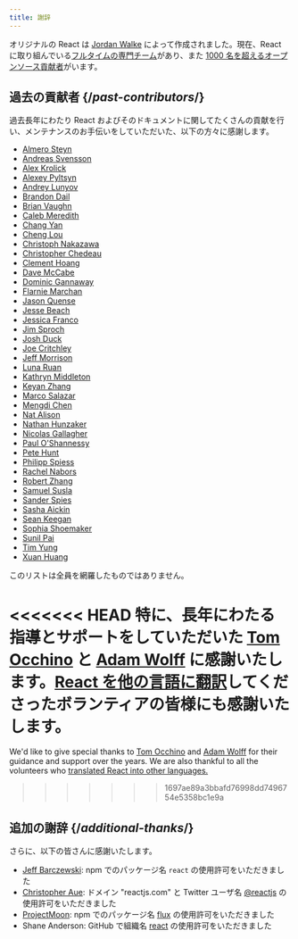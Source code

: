 ```yaml
---
title: 謝辞
---
```


<Intro>

オリジナルの React は [Jordan Walke](https://github.com/jordwalke) によって作成されました。現在、React に取り組んでいる[フルタイムの専門チーム](/community/team)があり、また [1000 名を超えるオープンソース貢献者](https://github.com/facebook/react/blob/main/AUTHORS)がいます。

</Intro>

## 過去の貢献者 {/*past-contributors*/}

過去長年にわたり React およびそのドキュメントに関してたくさんの貢献を行い、メンテナンスのお手伝いをしていただいた、以下の方々に感謝します。

* [Almero Steyn](https://github.com/AlmeroSteyn)
* [Andreas Svensson](https://github.com/syranide)
* [Alex Krolick](https://github.com/alexkrolick)
* [Alexey Pyltsyn](https://github.com/lex111)
* [Andrey Lunyov](https://github.com/alunyov)
* [Brandon Dail](https://github.com/aweary)
* [Brian Vaughn](https://github.com/bvaughn)
* [Caleb Meredith](https://github.com/calebmer)
* [Chang Yan](https://github.com/cyan33)
* [Cheng Lou](https://github.com/chenglou)
* [Christoph Nakazawa](https://github.com/cpojer)
* [Christopher Chedeau](https://github.com/vjeux)
* [Clement Hoang](https://github.com/clemmy)
* [Dave McCabe](https://github.com/davidmccabe)
* [Dominic Gannaway](https://github.com/trueadm)
* [Flarnie Marchan](https://github.com/flarnie)
* [Jason Quense](https://github.com/jquense)
* [Jesse Beach](https://github.com/jessebeach)
* [Jessica Franco](https://github.com/Jessidhia)
* [Jim Sproch](https://github.com/jimfb)
* [Josh Duck](https://github.com/joshduck)
* [Joe Critchley](https://github.com/joecritch)
* [Jeff Morrison](https://github.com/jeffmo)
* [Luna Ruan](https://github.com/lunaruan)
* [Kathryn Middleton](https://github.com/kmiddleton14)
* [Keyan Zhang](https://github.com/keyz)
* [Marco Salazar](https://github.com/salazarm)
* [Mengdi Chen](https://github.com/mondaychen)
* [Nat Alison](https://github.com/tesseralis)
* [Nathan Hunzaker](https://github.com/nhunzaker)
* [Nicolas Gallagher](https://github.com/necolas)
* [Paul O'Shannessy](https://github.com/zpao)
* [Pete Hunt](https://github.com/petehunt)
* [Philipp Spiess](https://github.com/philipp-spiess)
* [Rachel Nabors](https://github.com/rachelnabors)
* [Robert Zhang](https://github.com/robertzhidealx)
* [Samuel Susla](https://github.com/sammy-SC)
* [Sander Spies](https://github.com/sanderspies)
* [Sasha Aickin](https://github.com/aickin)
* [Sean Keegan](https://github.com/seanryankeegan)
* [Sophia Shoemaker](https://github.com/mrscobbler)
* [Sunil Pai](https://github.com/threepointone)
* [Tim Yung](https://github.com/yungsters)
* [Xuan Huang](https://github.com/huxpro)

このリストは全員を網羅したものではありません。

<<<<<<< HEAD
特に、長年にわたる指導とサポートをしていただいた [Tom Occhino](https://github.com/tomocchino) と [Adam Wolff](https://github.com/wolffiex) に感謝いたします。[React を他の言語に翻訳](https://translations.reactjs.org/)してくださったボランティアの皆様にも感謝いたします。
=======
We'd like to give special thanks to [Tom Occhino](https://github.com/tomocchino) and [Adam Wolff](https://github.com/wolffiex) for their guidance and support over the years. We are also thankful to all the volunteers who [translated React into other languages.](https://translations.react.dev/)
>>>>>>> 1697ae89a3bbafd76998dd7496754e5358bc1e9a

## 追加の謝辞 {/*additional-thanks*/}

さらに、以下の皆さんに感謝いたします。

* [Jeff Barczewski](https://github.com/jeffbski): npm でのパッケージ名 `react` の使用許可をいただきました
* [Christopher Aue](https://christopheraue.net/): ドメイン "reactjs.com" と Twitter ユーザ名 [@reactjs](https://twitter.com/reactjs) の使用許可をいただきました
* [ProjectMoon](https://github.com/ProjectMoon): npm でのパッケージ名 [flux](https://www.npmjs.com/package/flux) の使用許可をいただきました
* Shane Anderson: GitHub で組織名 [react](https://github.com/react) の使用許可をいただきました
